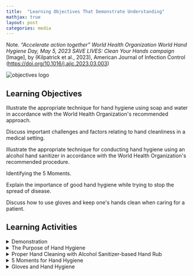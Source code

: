 ```yaml
---
title:  "Learning Objectives That Demonstrate Understanding"
mathjax: true
layout: post
categories: media
---
```


Note. _“Accelerate action together” World Health Organization World Hand Hygiene Day, May 5, 2023 SAVE LIVES: Clean Your Hands campaign_ [Image], by (Kilpatrick et al., 2023), American Journal of Infection Control (https://doi.org/10.1016/j.ajic.2023.03.003)

![objectives logo](https://perryjl-ATSU.github.io/assets/objectives.jpg)


## Learning Objectives

Illustrate the appropriate technique for hand hygiene using soap and water in accordance with the World Health Organization's recommended approach.

Discuss important challenges and factors relating to hand cleanliness in a medical setting.

Illustrate the appropriate technique for conducting hand hygiene using an alcohol hand sanitizer in accordance with the World Health Organization's recommended procedure.

Identifying the 5 Moments.

Explain the importance of good hand hygiene while trying to stop the spread of disease.

Discuss how to use gloves and keep one's hands clean when caring for a patient.


## Learning Activities

<details>
  <summary>Demonstration</summary>
  <br>
  
  This video demonstrates the correct technique for handwashing using soap and water and appropriate hand-drying methods.
  {% include embed.html url="https://www.youtube.com/embed/IisgnbMfKvI" %}
 
</details>

<details>
  <summary>The Purpose of Hand Hygiene</summary>
  <br>
  
Pathogens, viruses, and fungi may spread faster in healthcare settings if healthcare workers do not wash their hands well enough. The goal of the five-situations approach is to keep patients safe and stop them from being moved at crucial times. Hand cleanliness, like washing one's hands, rubbing one's hands, and using medical hand antisepsis, is very important for keeping patients safe and avoiding illnesses.

Hand cleanliness means removing dirt, dead skin, and temporary germs from the hands while leaving the natural flora alone. If there are infections, washing one's hands in a certain way can help stop them from getting worse and spreading. This could lower the number of health-care-associated illnesses (HAIs), which would save money on treating diseases that could have been avoided, lower the number of people who get sick or die, and lower the number of antibiotics people take, lowering drug resistance.

By lowering the amount of people who get HAIs, lowering drug use, and lowering antibiotic resistance, following hand cleanliness guidelines could save lives and money.  
<br>
****


</details>
 


<details>
  <br>
  <summary>Proper Hand Cleaning with Alcohol Sanitizer-based Hand Rub </summary>
  <br>
  
Alcohol sanitizer is a widely used method of hand hygiene due to its effective germ elimination and long-lasting properties. The structure of proteins is altered by alcohol sanitizer, which helps prevent their inactivation and transfer onto hands. Using alcohol sanitizer is a convenient option for busy workplaces, as it only takes 20-30 seconds. It does not require additional space, pots, water, or clothing and can be placed directly where care is provided. Alcohol is a highly flammable substance and should always be kept at a safe distance from any open flames. Using alcohol sanitizers at the point of care could potentially decrease wait times. 
<br>
 
</details>

<details>
  <summary>5 Moments for Hand Hygiene</summary>
  <br>
  
The importance of hand hygiene in a hospital setting is highlighted by the 5 Moments evidence-based approach. The aim of this united vision is to increase awareness among people about the appropriate times to wash their hands in five settings. The strategy aims to prioritize the needs of both users and patients, ensuring effectiveness in various care settings and among healthcare professionals. It also emphasizes seamless integration into existing processes.  
  

<img
  src="https://perryjl-ATSU.github.io/assets/5moments.jpg" 
  alt="Alt text"
  title="Optional title"
  style="display: inline-block; margin: 0 auto; max-width: 300px">
 
</details>

<details>
  <summary>Gloves and Hand Hygiene</summary>
  <br>
  
To minimize the risk of contracting illnesses, it is recommended to use gloves in addition to regular hand washing. Gloves are necessary to prevent contamination from blood, bodily fluids, mucosal membranes, damaged skin, infectious materials, and chemicals. Prior to interacting with a patient, it is essential to wash hands and wear gloves, which should be properly removed afterward. Using only one pair of gloves per person is insufficient. It is advisable to wash hands when transitioning between uncontaminated areas of the body, such as after performing procedures like phlebotomy on the arm followed by a wound dressing on the stomach. To prevent contamination from improper technique or undetectable cracks in gloves, washing hands regularly after removing them is crucial. It is important to clean hands before and after wearing gloves to prevent the transmission of germs.  

<img
  src="https://perryjl-ATSU.github.io/assets/glove.JPG" 
  alt="Alt text"
  title="Gloved Hand"
  style="display: inline-block; margin: 0 auto; max-width: 300px">
<br>
 
</details>

